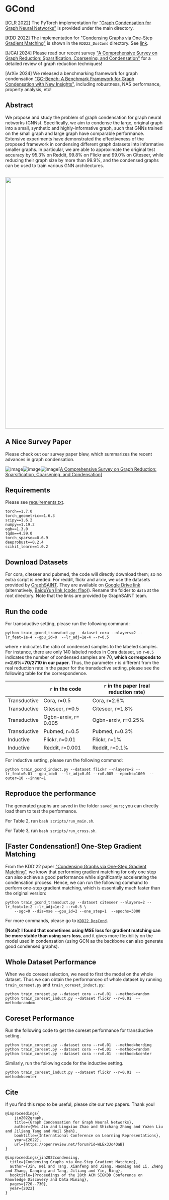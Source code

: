 # GCond
[ICLR 2022] The PyTorch implementation for ["Graph Condensation for Graph Neural Networks"](https://cse.msu.edu/~jinwei2/files/GCond.pdf) is provided under the main directory. 

[KDD 2022] The implementation for ["Condensing Graphs via One-Step Gradient Matching"](https://arxiv.org/abs/2206.07746) is shown in the `KDD22_DosCond` directory. See [link](https://github.com/ChandlerBang/GCond/tree/main/KDD22_DosCond).

[IJCAI 2024] Please read our recent survey ["A Comprehensive Survey on Graph Reduction: Sparsification, Coarsening, and Condensation"](https://arxiv.org/abs/2402.03358) for a detailed review of graph reduction techniques!

[ArXiv 2024] We released a benchmarking framework for graph condensation ["GC-Bench: A Benchmark Framework for Graph Condensation with New Insights"](https://arxiv.org/abs/2406.16715), including robustness, NAS performance, property analysis, etc!

Abstract
----
We propose and study the problem of graph condensation for graph neural networks (GNNs). Specifically, we aim to condense the large, original graph into a small, synthetic and highly-informative graph, such that GNNs trained on the small graph and large graph have comparable performance. Extensive experiments have demonstrated the effectiveness of the proposed framework in condensing different graph datasets into informative smaller graphs. In particular, we are able to approximate the original test accuracy by 95.3% on Reddit, 99.8% on Flickr and 99.0% on Citeseer, while reducing their graph size by more than 99.9%, and the condensed graphs can be used to train various GNN architectures.


![]()

<div align=center><img src="https://github.com/ChandlerBang/GCond/blob/main/GCond.png" width="800"/></div>


## A Nice Survey Paper
Please check out our survey paper blew, which summarizes the recent advances in graph condensation.

![image](https://github.com/CurryTang/Towards-Graph-Foundation-Models-New-perspective-/assets/15672123/89a23a37-71d4-47f7-8949-7d859a41e369)![image](https://github.com/CurryTang/Towards-Graph-Foundation-Models-New-perspective-/assets/15672123/89a23a37-71d4-47f7-8949-7d859a41e369)![image](https://github.com/CurryTang/Towards-Graph-Foundation-Models-New-perspective-/assets/15672123/89a23a37-71d4-47f7-8949-7d859a41e369)[[A Comprehensive Survey on Graph Reduction: Sparsification, Coarsening, and Condensation]](https://arxiv.org/abs/2402.03358)



## Requirements
Please see [requirements.txt](https://github.com/ChandlerBang/GCond/blob/main/requirements.txt).
```
torch==1.7.0
torch_geometric==1.6.3
scipy==1.6.2
numpy==1.19.2
ogb==1.3.0
tqdm==4.59.0
torch_sparse==0.6.9
deeprobust==0.2.4
scikit_learn==1.0.2
```

## Download Datasets
For cora, citeseer and pubmed, the code will directly download them; so no extra script is needed.
For reddit, flickr and arxiv, we use the datasets provided by [GraphSAINT](https://github.com/GraphSAINT/GraphSAINT). 
They are available on [Google Drive link](https://drive.google.com/open?id=1zycmmDES39zVlbVCYs88JTJ1Wm5FbfLz) (alternatively, [BaiduYun link (code: f1ao)](https://pan.baidu.com/s/1SOb0SiSAXavwAcNqkttwcg)). Rename the folder to `data` at the root directory. Note that the links are provided by GraphSAINT team. 




## Run the code
For transductive setting, please run the following command:
```
python train_gcond_transduct.py --dataset cora --nlayers=2 --lr_feat=1e-4 --gpu_id=0  --lr_adj=1e-4 --r=0.5  
```
where `r` indicates the ratio of condensed samples to the labeled samples. For instance, there are only 140 labeled nodes in Cora dataset, so `r=0.5` indicates the number of condensed samples are 70, **which corresponds to  r=2.6%=70/2710 in our paper**. Thus, the parameter `r` is different from the real reduction rate in the paper for the transductive setting, please see the following table for the correspondence.

|              | `r` in the code     | `r` in the paper  (real reduction rate)    |
|--------------|-------------------|---------------------|
| Transductive | Cora, r=0.5       | Cora, r=2.6%        |
| Transductive | Citeseer, r=0.5   | Citeseer, r=1.8%    |
| Transductive | Ogbn-arxiv, r= 0.005 | Ogbn-arxiv, r=0.25% |
| Transductive | Pubmed, r=0.5     | Pubmed, r=0.3%      |
| Inductive    | Flickr, r=0.01    | Flickr, r=1%        |
| Inductive    | Reddit, r=0.001   | Reddit, r=0.1%      |

For inductive setting, please run the following command:
```
python train_gcond_induct.py --dataset flickr --nlayers=2 --lr_feat=0.01 --gpu_id=0  --lr_adj=0.01 --r=0.005 --epochs=1000  --outer=10 --inner=1
```

## Reproduce the performance
The generated graphs are saved in the folder `saved_ours`; you can directly load them to test the performance.

For Table 2, run `bash scripts/run_main.sh`.

For Table 3, run `bash scripts/run_cross.sh`.

## [Faster Condensation!] One-Step Gradient Matching
From the KDD'22 paper ["Condensing Graphs via One-Step Gradient Matching"](https://arxiv.org/abs/2206.07746), we know that performing gradient matching for only one step can also achieve a good performance while significantly accelerating the condensation process. Hence, we can run the following command to perform one-step gradient matching, which is essentially much faster than the original version:
```
python train_gcond_transduct.py --dataset citeseer --nlayers=2 --lr_feat=1e-2 --lr_adj=1e-2 --r=0.5 \
    --sgc=0 --dis=mse --gpu_id=2 --one_step=1  --epochs=3000
```
For more commands, please go to [`KDD22_DosCond`](https://github.com/ChandlerBang/GCond/tree/main/KDD22_DosCond).

**[Note]: I found that sometimes using MSE loss for gradient matching can be more stable than using `ours` loss**, and it gives more flexibility on the model used in condensation (using GCN as the backbone can also generate good condensed graphs). 


## Whole Dataset Performance 
When we do coreset selection, we need to first the model on the whole dataset. Thus we can obtain the performanceo of whole dataset by running `train_coreset.py` and `train_coreset_induct.py`:
```
python train_coreset.py --dataset cora --r=0.01  --method=random
python train_coreset_induct.py --dataset flickr --r=0.01  --method=random
```

## Coreset Performance
Run the following code to get the coreset performance for transductive setting.
```
python train_coreset.py --dataset cora --r=0.01  --method=herding
python train_coreset.py --dataset cora --r=0.01  --method=random
python train_coreset.py --dataset cora --r=0.01  --method=kcenter
```
Similarly, run the following code for the inductive setting.
```
python train_coreset_induct.py --dataset flickr --r=0.01  --method=kcenter
```


## Cite
If you find this repo to be useful, please cite our two papers. Thank you!
```
@inproceedings{
    jin2022graph,
    title={Graph Condensation for Graph Neural Networks},
    author={Wei Jin and Lingxiao Zhao and Shichang Zhang and Yozen Liu and Jiliang Tang and Neil Shah},
    booktitle={International Conference on Learning Representations},
    year={2022},
    url={https://openreview.net/forum?id=WLEx3Jo4QaB}
}
```

```
@inproceedings{jin2022condensing,
  title={Condensing Graphs via One-Step Gradient Matching},
  author={Jin, Wei and Tang, Xianfeng and Jiang, Haoming and Li, Zheng and Zhang, Danqing and Tang, Jiliang and Yin, Bing},
  booktitle={Proceedings of the 28th ACM SIGKDD Conference on Knowledge Discovery and Data Mining},
  pages={720--730},
  year={2022}
}
```

